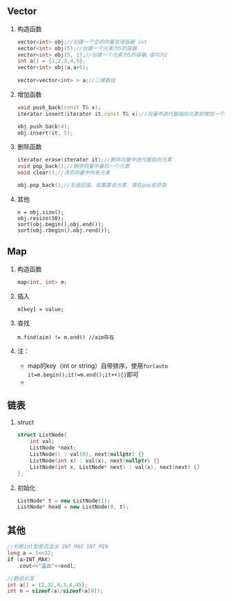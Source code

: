 ## Vector

1. 构造函数

   ```c++
   vector<int> obj;//创建一个空的向量存储容器 int
   vector<int> obj(5);//创建一个元素为5的容器
   vector<int> obj(5, 1);//创建一个元素为5的容器,值均为1
   int a[] = {1,2,3,4,5};
   vector<int> obj(a,a+5);
       
   vector<vector<int> > a;//二维数组
   ```

2. 增加函数

   ```c++
   void push_back(const T& x);
   iterator insert(iterator it,const T& x);//向量中迭代器指向元素前增加一个元素x
   
   obj.push_back(4);
   obj.insert(it, 5);
   ```

3. 删除函数

   ```c++
   iterator erase(iterator it);//删除向量中迭代器指向元素
   void pop_back();//删除向量中最后一个元素
   void clear();//清空向量中所有元素
   
   obj.pop_back();//无返回值，如需要该元素，需在pop前获取
   ```


4. 其他

   ```
   n = obj.size();
   obj.resize(10);
   sort(obj.begin(),obj.end());
   sort(obj.rbegin().obj.rend());
   ```

## Map

1. 构造函数

   ```c++
   map<int, int> m;
   ```

2. 插入

   ```
   m[key] = value;
   ```

3. 查找

   ```
   m.find(aim) != m.end() //aim存在 
   ```

4. 注：
   * map的key（int or string）自带排序，使用`for(auto it=m.begin();it!=m.end();it++){}`即可
   * 

## 链表

1. struct

   ```c++
   struct ListNode{
       int val;
       ListNode *next;
       ListNode() : val(0), next(nullptr) {}
       ListNode(int x) : val(x), next(nullptr) {}
       ListNode(int x, ListNode* next) : val(x), next(next) {}
   };
   ```

2. 初始化

   ```c++
   ListNode* t = new ListNode(1);
   ListNode* head = new ListNode(0, t);
   ```

   

## 其他

```c++
//判断int型是否溢出 INT_MAX INT_MIN
long a = 1<<32;
if (a>INT_MAX)
    cout<<"溢出"<<endl;

//数组长度
int a[] = {2,32,4,3,4,45};
int n = sizeof(a)/sizeof(a[0]);
```

